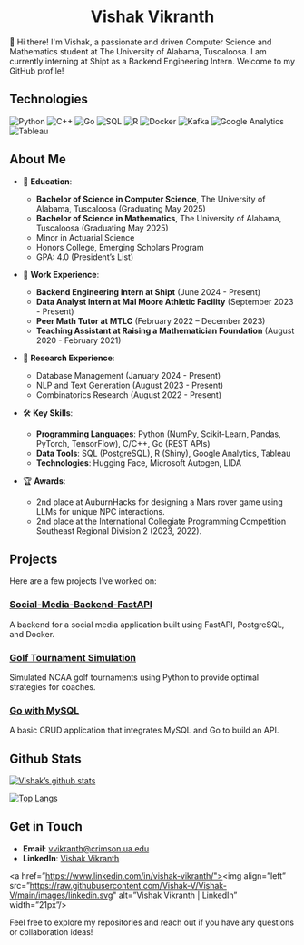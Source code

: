 <h1 align="center">Vishak Vikranth</h1>

👋 Hi there! I'm Vishak, a passionate and driven Computer Science and Mathematics student at The University of Alabama, Tuscaloosa. I am currently interning at Shipt as a Backend Engineering Intern. Welcome to my GitHub profile!

## Technologies

![Python](https://img.shields.io/badge/Python-3776AB?style=for-the-badge&logo=python&logoColor=white)
![C++](https://img.shields.io/badge/C++-00599C?style=for-the-badge&logo=cplusplus&logoColor=white)
![Go](https://img.shields.io/badge/Go-00ADD8?style=for-the-badge&logo=go&logoColor=white)
![SQL](https://img.shields.io/badge/PostgreSQL-336791?style=for-the-badge&logo=postgresql&logoColor=white)
![R](https://img.shields.io/badge/R-276DC3?style=for-the-badge&logo=r&logoColor=white)
![Docker](https://img.shields.io/badge/Docker-2496ED?style=for-the-badge&logo=docker&logoColor=white)
![Kafka](https://img.shields.io/badge/Apache%20Kafka-231F20?style=for-the-badge&logo=apache%20kafka&logoColor=white)
![Google Analytics](https://img.shields.io/badge/Google%20Analytics-E37400?style=for-the-badge&logo=google%20analytics&logoColor=white)
![Tableau](https://img.shields.io/badge/Tableau-E97627?style=for-the-badge&logo=tableau&logoColor=white)


## About Me

- 🌱 **Education**: 
  - **Bachelor of Science in Computer Science**, The University of Alabama, Tuscaloosa (Graduating May 2025)
  - **Bachelor of Science in Mathematics**, The University of Alabama, Tuscaloosa (Graduating May 2025)
  - Minor in Actuarial Science
  - Honors College, Emerging Scholars Program
  - GPA: 4.0 (President’s List)

- 💼 **Work Experience**:
  - **Backend Engineering Intern at Shipt** (June 2024 - Present)
  - **Data Analyst Intern at Mal Moore Athletic Facility** (September 2023 - Present)
  - **Peer Math Tutor at MTLC** (February 2022 – December 2023)
  - **Teaching Assistant at Raising a Mathematician Foundation** (August 2020 - February 2021)

- 🔬 **Research Experience**:
  - Database Management (January 2024 - Present)
  - NLP and Text Generation (August 2023 - Present)
  - Combinatorics Research (August 2022 - Present)

- 🛠️ **Key Skills**:
  - **Programming Languages**: Python (NumPy, Scikit-Learn, Pandas, PyTorch, TensorFlow), C/C++, Go (REST APIs)
  - **Data Tools**: SQL (PostgreSQL), R (Shiny), Google Analytics, Tableau
  - **Technologies**: Hugging Face, Microsoft Autogen, LIDA

- 🏆 **Awards**:
  - 2nd place at AuburnHacks for designing a Mars rover game using LLMs for unique NPC interactions.
  - 2nd place at the International Collegiate Programming Competition Southeast Regional Division 2 (2023, 2022).

## Projects

Here are a few projects I've worked on:

### [Social-Media-Backend-FastAPI](https://github.com/Vishak-V/Social-Media-Backend-FastAPI)
A backend for a social media application built using FastAPI, PostgreSQL, and Docker.

### [Golf Tournament Simulation](https://github.com/Vishak-V/Golf-Tournament-Simulator)
Simulated NCAA golf tournaments using Python to provide optimal strategies for coaches.

### [Go with MySQL](https://github.com/Vishak-V/Golang-with-MySQL)
A basic CRUD application that integrates MySQL and Go to build an API.

## Github Stats

[![Vishak’s github stats](https://github-readme-stats.vercel.app/api?username=Vishak-V)](https://github.com/Vishak-V)

[![Top Langs](https://github-readme-stats.vercel.app/api/top-langs/?username=Vishak-V&layout=compact)](https://github.com/Vishak-V)

## Get in Touch

- **Email**: vvikranth@crimson.ua.edu
- **LinkedIn**: [Vishak Vikranth](https://www.linkedin.com/in/vishak-vikranth)

<a href=”https://www.linkedin.com/in/vishak-vikranth/"><img align=”left” src=”https://raw.githubusercontent.com/Vishak-V/Vishak-V/main/images/linkedin.svg" alt=”Vishak Vikranth | LinkedIn” width=”21px”/></a>

Feel free to explore my repositories and reach out if you have any questions or collaboration ideas!
